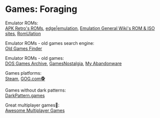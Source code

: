 # Games: Foraging

Emulator ROMs:  
[APK Retro's ROMs](https://apkretro.com/roms/),
[edge|emulation](https://edgeemu.net/),
[Emulation General Wiki's ROM & ISO sites](https://emulation.gametechwiki.com/index.php/ROM_%26_ISO_sites),
[RomUlation](https://www.romulation.org/)

Emulator ROMs - old games search engine:  
[Old Games Finder](http://www.oldgamesfinder.com/)

Emulator ROMs - old games:  
[DOS Games Archive](https://www.dosgamesarchive.com/),
[GamesNostalgia](https://gamesnostalgia.com/),
[My Abandonware](https://www.myabandonware.com/)

Games platforms:  
[Steam](https://store.steampowered.com/),
[GOG.com🕵️](https://www.gog.com/)

Games without dark patterns:  
[DarkPattern.games](https://www.darkpattern.games/)

Great multiplayer games🤝:  
[Awesome Multiplayer Games](https://multiplayer.page/)
